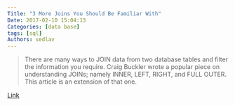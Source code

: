 ```yaml
---
Title: "3 More Joins You Should Be Familiar With"
Date: 2017-02-10 15:04:13
Categories: [data base]
tags: [sql]
Authors: sedlav
---
```


> There are many ways to JOIN data from two database tables and filter the information you require. Craig Buckler wrote a popular piece on understanding JOINs; namely INNER, LEFT, RIGHT, and FULL OUTER. This article is an extension of that one.

[Link](https://www.sitepoint.com/3-more-joins-you-should-be-familiar-with/)
